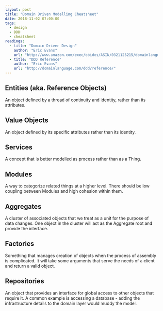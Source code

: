 ```yaml
---
layout: post
title: "Domain Driven Modelling Cheatsheet"
date: 2018-11-02 07:00:00
tags:
  - design
  - DDD
  - cheatsheet
readings:
  - title: "Domain-Driven Design"
    author: "Eric Evans"
    url: "http://www.amazon.com/exec/obidos/ASIN/0321125215/domainlanguag-20"
  - title: "DDD Reference"
    author: "Eric Evans"
    url: "http://domainlanguage.com/ddd/reference/"
---
```


## Entities (aka. Reference Objects)

An object defined by a thread of continuity and identity, rather than its attributes.

##  Value Objects

An object defined by its specific attributes rather than its identity.

## Services

A concept that is better modelled as process rather than as a Thing.

## Modules

A way to categorize related things at a higher level. There should be low coupling between Modules and high cohesion within them.

## Aggregates

A cluster of associated objects that we treat as a unit for the purpose of data changes. One object in the cluster will act as the Aggregate root and provide the interface.

## Factories

Something that manages creation of objects when the process of assembly is complicated. It will take some arguments that serve the needs of a client and return a valid object.

## Repositories

An object that provides an interface for global access to other objects that require it. A common example is accessing a database - adding the infrastructure details to the domain layer would muddy the model.
